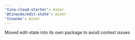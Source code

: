 ```yaml
---
'tina-cloud-starter': minor
'@tinacms/edit-state': minor
'tinacms': minor
---
```


Moved edit-state into its own package to avoid context issues
